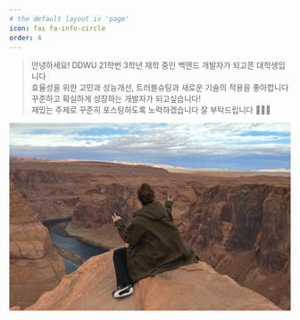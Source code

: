 ```yaml
---
# the default layout is 'page'
icon: fas fa-info-circle
order: 4
---
```


> 안녕하세요! DDWU 21학번 3학년 재학 중인 백엔드 개발자가 되고픈 대학생입니다 <BR> 
> 효율성을 위한 고민과 성능개선, 트러블슈팅과 새로운 기술의 적용을 좋아합니다 <BR>
> 꾸준하고 확실하게 성장하는 개발자가 되고싶습니다! <BR>
> 재밌는 주제로 꾸준히 포스팅하도록 노력하겠습니다 잘 부탁드립니다 🙇🏻‍♀️

<img alt="" src="/assets/img/image.jpg">
